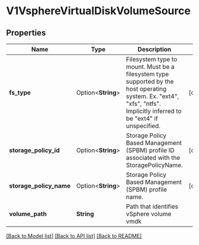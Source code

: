 # V1VsphereVirtualDiskVolumeSource

## Properties

Name | Type | Description | Notes
------------ | ------------- | ------------- | -------------
**fs_type** | Option<**String**> | Filesystem type to mount. Must be a filesystem type supported by the host operating system. Ex. \"ext4\", \"xfs\", \"ntfs\". Implicitly inferred to be \"ext4\" if unspecified. | [optional]
**storage_policy_id** | Option<**String**> | Storage Policy Based Management (SPBM) profile ID associated with the StoragePolicyName. | [optional]
**storage_policy_name** | Option<**String**> | Storage Policy Based Management (SPBM) profile name. | [optional]
**volume_path** | **String** | Path that identifies vSphere volume vmdk | 

[[Back to Model list]](../README.md#documentation-for-models) [[Back to API list]](../README.md#documentation-for-api-endpoints) [[Back to README]](../README.md)


